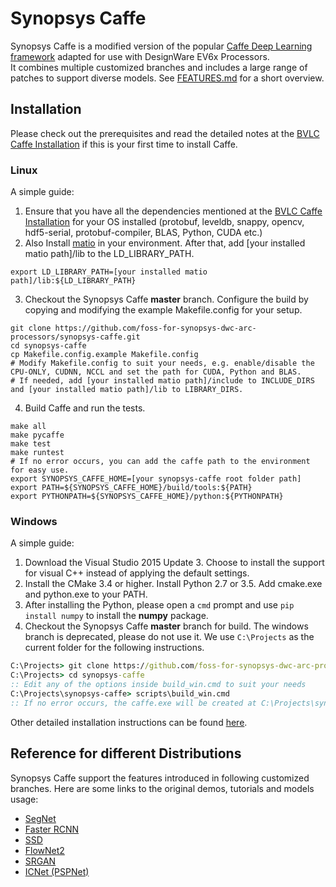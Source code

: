 # Synopsys Caffe    
Synopsys Caffe is a modified version of the popular [Caffe Deep Learning framework](http://caffe.berkeleyvision.org/) adapted for use with DesignWare EV6x Processors.  
It combines multiple customized branches and includes a large range of patches to support diverse models. See [FEATURES.md](https://github.com/foss-for-synopsys-dwc-arc-processors/synopsys-caffe/blob/master/FEATURES.md) for a short overview.  
  
## Installation  
Please check out the prerequisites and read the detailed notes at the [BVLC Caffe Installation](http://caffe.berkeleyvision.org/installation.html) if this is your first time to install Caffe.  
  
### Linux  
A simple guide:  
1. Ensure that you have all the dependencies mentioned at the [BVLC Caffe Installation](http://caffe.berkeleyvision.org/installation.html) for your OS installed (protobuf, leveldb, snappy, opencv, hdf5-serial, protobuf-compiler, BLAS, Python, CUDA etc.)  
2. Also Install [matio](https://github.com/tbeu/matio) in your environment. After that, add [your installed matio path]/lib to the LD_LIBRARY_PATH.    
```Shell
export LD_LIBRARY_PATH=[your installed matio path]/lib:${LD_LIBRARY_PATH}
```
3. Checkout the Synopsys Caffe **master** branch. Configure the build by copying and modifying the example Makefile.config for your setup. 
```Shell
git clone https://github.com/foss-for-synopsys-dwc-arc-processors/synopsys-caffe.git
cd synopsys-caffe
cp Makefile.config.example Makefile.config
# Modify Makefile.config to suit your needs, e.g. enable/disable the CPU-ONLY, CUDNN, NCCL and set the path for CUDA, Python and BLAS. 
# If needed, add [your installed matio path]/include to INCLUDE_DIRS and [your installed matio path]/lib to LIBRARY_DIRS.
```
4. Build Caffe and run the tests.
```Shell
make all
make pycaffe
make test
make runtest
# If no error occurs, you can add the caffe path to the environment for easy use. 
export SYNOPSYS_CAFFE_HOME=[your synopsys-caffe root folder path]
export PATH=${SYNOPSYS_CAFFE_HOME}/build/tools:${PATH}
export PYTHONPATH=${SYNOPSYS_CAFFE_HOME}/python:${PYTHONPATH}
```
 
### Windows   
A simple guide:
1. Download the Visual Studio 2015 Update 3. Choose to install the support for visual C++ instead of applying the default settings.
2. Install the CMake 3.4 or higher. Install Python 2.7 or 3.5. Add cmake.exe and python.exe to your PATH.
3. After installing the Python, please open a `cmd` prompt and use `pip install numpy` to install the **numpy** package.  
4. Checkout the Synopsys Caffe **master** branch for build. The windows branch is deprecated, please do not use it. We use `C:\Projects` as the current folder for the following instructions.
```cmd
C:\Projects> git clone https://github.com/foss-for-synopsys-dwc-arc-processors/synopsys-caffe.git
C:\Projects> cd synopsys-caffe
:: Edit any of the options inside build_win.cmd to suit your needs
C:\Projects\synopsys-caffe> scripts\build_win.cmd
:: If no error occurs, the caffe.exe will be created at C:\Projects\synopsys-caffe\build\tools\Release after a successful build.
```
Other detailed installation instructions can be found [here](https://github.com/BVLC/caffe/blob/windows/README.md).  
  
## Reference for different Distributions    
Synopsys Caffe support the features introduced in following customized branches. Here are some links to the original demos, tutorials and models usage:  
- [SegNet](https://github.com/alexgkendall/caffe-segnet)  
- [Faster RCNN](https://github.com/rbgirshick/py-faster-rcnn)  
- [SSD](https://github.com/weiliu89/caffe/tree/ssd)  
- [FlowNet2](https://github.com/lmb-freiburg/flownet2)  
- [SRGAN](https://github.com/ShenghaiRong/caffe_srgan)  
- [ICNet (PSPNet)](https://github.com/hszhao/ICNet)  

